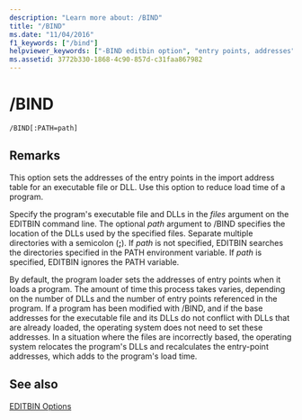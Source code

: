 ```yaml
---
description: "Learn more about: /BIND"
title: "/BIND"
ms.date: "11/04/2016"
f1_keywords: ["/bind"]
helpviewer_keywords: ["-BIND editbin option", "entry points, addresses", "BIND editbin option", "entry points", "/BIND editbin option", "import address table"]
ms.assetid: 3772b330-1868-4c90-857d-c31faa867982
---
```

# /BIND

```
/BIND[:PATH=path]
```

## Remarks

This option sets the addresses of the entry points in the import address table for an executable file or DLL. Use this option to reduce load time of a program.

Specify the program's executable file and DLLs in the *files* argument on the EDITBIN command line. The optional *path* argument to /BIND specifies the location of the DLLs used by the specified files. Separate multiple directories with a semicolon (**;**). If *path* is not specified, EDITBIN searches the directories specified in the PATH environment variable. If *path* is specified, EDITBIN ignores the PATH variable.

By default, the program loader sets the addresses of entry points when it loads a program. The amount of time this process takes varies, depending on the number of DLLs and the number of entry points referenced in the program. If a program has been modified with /BIND, and if the base addresses for the executable file and its DLLs do not conflict with DLLs that are already loaded, the operating system does not need to set these addresses. In a situation where the files are incorrectly based, the operating system relocates the program's DLLs and recalculates the entry-point addresses, which adds to the program's load time.

## See also

[EDITBIN Options](editbin-options.md)

